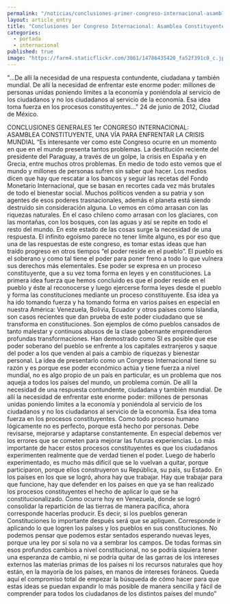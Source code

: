 ```yaml
---
permalink: "/noticias/conclusiones-primer-congreso-internacional-asamblea-constituyente-2012.html"
layout: article_entry
title: "Conclusiones 1er Congreso Internacional: Asamblea Constituyente, una vía para enfrentar la crisis mundial"
categories: 
  - portada
  - internacional
published: true
image: "https://farm4.staticflickr.com/3861/14786435420_fa52f391c0_c.jpg" width="800" height="524"
---
```


"...De allí la necesidad de una respuesta contundente, ciudadana y también mundial. De allí la necesidad de enfrentar este enorme poder: millones de personas unidas poniendo límites a la economía y poniéndola al servicio de los ciudadanos y no los ciudadanos al servicio de la economía. Esa idea toma fuerza en los procesos constituyentes..."
24 de junio de 2012, Ciudad de México.

CONCLUSIONES GENERALES
1er CONGRESO INTERNACIONAL: 
ASAMBLEA CONSTITUYENTE, UNA VÍA PARA ENFRENTAR LA CRISIS MUNDIAL
“Es interesante ver como este Congreso ocurre en un momento en que en el mundo presenta tantos problemas. La destitución reciente del presidente del Paraguay, a través de un golpe, la crisis en España y en Grecia, entre muchos otros problemas.
En medio de todo esto vemos que el mundo y millones de personas sufren sin saber qué hacer. Los medios dicen que hay que rescatar a los bancos y seguir las recetas del Fondo Monetario Internacional, que se basan en recortes cada vez más brutales de todo el bienestar social.
Muchos políticos venden a su patria y son agentes de esos poderes trasnacionales, además el planeta está siendo destruido sin consideración alguna. Lo vemos en cómo arrasan con las riquezas naturales. En el caso chileno como arrasan con los glaciares, con las montañas, con los bosques, con las aguas y así se repite en todo el resto del mundo.
En este estado de las cosas surge la necesidad de una respuesta. El infinito egoísmo parece no tener límite alguno, es por eso que una de las respuestas de este congreso, es tomar estas ideas que han traído progreso en otros tiempos “el poder reside en el pueblo”. El pueblo es el soberano y como tal tiene el poder para poner freno a todo lo que vulnera sus derechos más elementales. Ese poder se expresa en un proceso constituyente, que a su vez toma forma en leyes y en constituciones. La primera idea fuerza que hemos concluido es que el poder reside en el pueblo y éste al reconocerse y luego ejercerse forma leyes desde el pueblo y forma las constituciones mediante un proceso constituyente.
Esa idea ya ha ido tomando fuerza y ha tomando forma en varios países en especial en nuestra América: Venezuela, Bolivia, Ecuador y otros países como Islandia, son casos recientes que dan prueba de este poder ciudadano que se transforma en constituciones. Son ejemplos de cómo pueblos cansados de tanto malestar y continuos abusos de la clase gobernante emprendieron profundas transformaciones. Han demostrado como SI es posible que ese poder soberano del pueblo se enfrente a los capitales extranjeros y saque del poder a los que venden al país a cambio de riquezas y bienestar personal.
La idea de presentarlo como un Congreso Internacional tiene su razón y es porque ese poder económico actúa y tiene fuerza a nivel mundial, no es algo propio de un país en particular, es un problema que nos aqueja a todos los países del mundo, un problema común.
De allí la necesidad de una respuesta contundente, ciudadana y también mundial. De allí la necesidad de enfrentar este enorme poder: millones de personas unidas poniendo límites a la economía y poniéndola al servicio de los ciudadanos y no los ciudadanos al servicio de la economía. Esa idea toma fuerza en los procesos constituyentes.
Como todo proceso humano lógicamente no es perfecto, porque está hecho por personas. Debe revisarse, mejorarse y adaptarse constantemente. En especial debemos ver los errores que se cometen para mejorar las futuras experiencias. Lo más importante de hacer estos procesos constituyentes es que los ciudadanos experimenten realmente que de verdad tienen el poder. Luego de haberlo experimentado, es mucho más difícil que se lo vuelvan a quitar, porque participaron, porque ellos construyeron su República, su país, su Estado.
En los países en los que se logró, ahora hay que trabajar. Hay que trabajar para que funcione, hay que defender en los países en que ya se han realizado los procesos constituyentes el hecho de aplicar lo que se ha constitucionalizado. Como ocurre hoy en Venezuela, donde se logró consolidar la repartición de las tierras de manera pacífica, ahora corresponde hacerlas producir. Es decir, si los pueblos generan Constituciones lo importante después será que se apliquen. Corresponde ir aplicando lo que logren los países y los pueblos en sus constituciones. No podemos pensar que podemos estar sentados esperando nuevas leyes, porque una ley por sí sola no va a sembrar los campos. De todas formas sin esos profundos cambios a nivel constitucional, no se podría siquiera tener una esperanza de cambio, ni se podría quitar de las garras de los intereses externos las materias primas de los países ni los recursos naturales que hoy están, en la mayoría de los países, en manos de intereses foráneos.
Queda aquí el compromiso total de empezar la búsqueda de cómo hacer para que estas ideas se puedan expandir lo más posible de manera sencilla y fácil de comprender para todos los ciudadanos de los distintos países del mundo”


